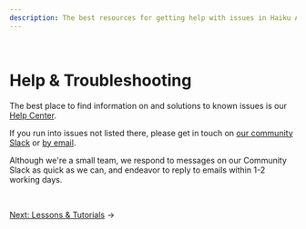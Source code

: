 ```yaml
---
description: The best resources for getting help with issues in Haiku Animator, and how to get in touch.
---
```


<br>

# Help & Troubleshooting

The best place to find information on and solutions to known issues is our [Help Center](https://help.haiku.ai/).

If you run into issues not listed there, please get in touch on [our community Slack](https://www.haikuforteams.com/slack-community) or [by email](mailto:contact@haiku.ai).

Although we're a small team, we respond to messages on our Community Slack as quick as we can, and endeavor to reply to emails within 1-2 working days.

<br>


[Next: Lessons & Tutorials](lessons-and-tutorials.md) &rarr;
